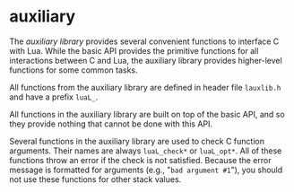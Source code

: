 # auxiliary

The _auxiliary library_ provides several convenient functions
to interface C with Lua.
While the basic API provides the primitive functions for all
interactions between C and Lua,
the auxiliary library provides higher-level functions for some
common tasks.

All functions from the auxiliary library
are defined in header file `lauxlib.h` and
have a prefix `luaL_`.

All functions in the auxiliary library are built on
top of the basic API,
and so they provide nothing that cannot be done with this API.

Several functions in the auxiliary library are used to
check C function arguments.
Their names are always `luaL_check*` or `luaL_opt*`.
All of these functions throw an error if the check is not satisfied.
Because the error message is formatted for arguments
(e.g., "`bad argument #1`"),
you should not use these functions for other stack values.
